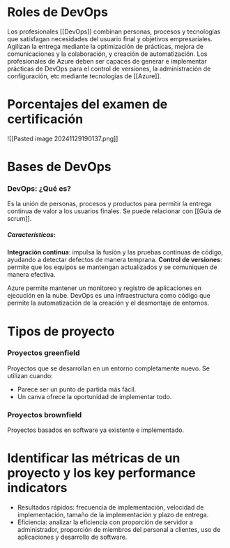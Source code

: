 # Roles de DevOps
Los profesionales [[DevOps]] combinan personas, procesos y tecnologías que satisfagan necesidades del usuario final y objetivos empresariales. Agilizan la entrega mediante la optimización de prácticas, mejora de comunicaciones y la colaboración, y creación de automatización. Los profesionales de Azure deben ser capaces de generar e implementar prácticas de DevOps para el control de versiones, la administración de configuración, etc mediante tecnologías de [[Azure]].

# Porcentajes del examen de certificación
![[Pasted image 20241129190137.png]]

# Bases de DevOps
### DevOps: ¿Qué es?
Es la unión de personas, procesos y productos para permitir la entrega continua de valor a los usuarios finales. 
Se puede relacionar con [[Guía de scrum]].

##### Características:
**Integración continua**: impulsa la fusión y las pruebas continuas de código, ayudando a detectar defectos de manera temprana.
**Control de versiones**: permite que los equipos se mantengan actualizados y se comuniquen de manera efectiva.

Azure permite mantener un monitoreo y registro de aplicaciones en ejecución en la nube.
DevOps es una infraestructura como código que permite la automatización de la creación y el desmontaje de entornos.

# Tipos de proyecto
### Proyectos greenfield
Proyectos que se desarrollan en un entorno completamente nuevo.
Se utilizan cuando:
- Parece ser un punto de partida más fácil.
- Un canva ofrece la oportunidad de implementar todo.
### Proyectos brownfield
Proyectos basados en software ya existente e implementado.

# Identificar las métricas de un proyecto y los key performance indicators
- Resultados rápidos: frecuencia de implementación, velocidad de implementación, tamaño de la implementación y plazo de entrega.
- Eficiencia: analizar la eficiencia con proporción de servidor a administrador, proporción de miembros del personal a clientes, uso de aplicaciones y desarrollo de software.